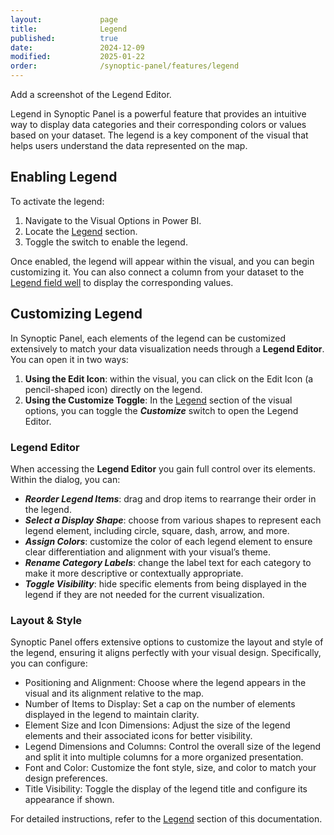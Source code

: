 ```yaml
---
layout:             page
title:              Legend
published:          true
date:               2024-12-09
modified:           2025-01-22
order:              /synoptic-panel/features/legend
---
```



<todo>
  Add a screenshot of the Legend Editor.
</todo>

Legend in Synoptic Panel is a powerful feature that provides an intuitive way to display data categories and their corresponding colors or values based on your dataset. The legend is a key component of the visual that helps users understand the data represented on the map. 

## Enabling Legend

To activate the legend:
1.	Navigate to the Visual Options in Power BI.
2.	Locate the [Legend](./../options/legend/index.md) section.
3.	Toggle the switch to enable the legend.

Once enabled, the legend will appear within the visual, and you can begin customizing it. You can also connect a column from your dataset to the [Legend field well](./../fields/legend.md) to display the corresponding values.

## Customizing Legend

In Synoptic Panel, each elements of the legend can be customized extensively to match your data visualization needs through a **Legend Editor**. You can open it in two ways:

1. **Using the Edit Icon**: within the visual, you can click on the Edit Icon (a pencil-shaped icon) directly on the legend.
2. **Using the Customize Toggle**: In the [Legend](./../options/legend/index.md) section of the visual options, you can toggle the ***Customize*** switch to open the Legend Editor.

### Legend Editor

When accessing the **Legend Editor** you gain full control over its elements. Within the dialog, you can:

- ***Reorder Legend Items***: drag and drop items to rearrange their order in the legend.
- ***Select a Display Shape***: choose from various shapes to represent each legend element, including circle, square, dash, arrow, and more.
- ***Assign Colors***: customize the color of each legend element to ensure clear differentiation and alignment with your visual’s theme.
- ***Rename Category Labels***: change the label text for each category to make it more descriptive or contextually appropriate.
- ***Toggle Visibility***: hide specific elements from being displayed in the legend if they are not needed for the current visualization.

### Layout & Style

Synoptic Panel offers extensive options to customize the layout and style of the legend, ensuring it aligns perfectly with your visual design. Specifically, you can configure:

- Positioning and Alignment: Choose where the legend appears in the visual and its alignment relative to the map.
- Number of Items to Display: Set a cap on the number of elements displayed in the legend to maintain clarity.
- Element Size and Icon Dimensions: Adjust the size of the legend elements and their associated icons for better visibility.
- Legend Dimensions and Columns: Control the overall size of the legend and split it into multiple columns for a more organized presentation.
- Font and Color: Customize the font style, size, and color to match your design preferences.
- Title Visibility: Toggle the display of the legend title and configure its appearance if shown.

For detailed instructions, refer to the [Legend](./../options/legend/index.md) section of this documentation.
